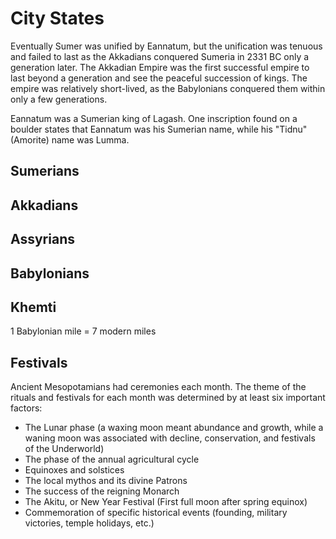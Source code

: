 # City States 

Eventually Sumer was unified by Eannatum, but the unification was tenuous and failed to last as the Akkadians conquered Sumeria in 2331 BC only a generation later. The Akkadian Empire was the first successful empire to last beyond a generation and see the peaceful succession of kings. The empire was relatively short-lived, as the Babylonians conquered them within only a few generations.

Eannatum was a Sumerian king of Lagash. One inscription found on a boulder states that Eannatum was his Sumerian name, while his "Tidnu" (Amorite) name was Lumma.

## Sumerians
## Akkadians
## Assyrians
## Babylonians

## Khemti

1 Babylonian mile = 7 modern miles

## Festivals
Ancient Mesopotamians had ceremonies each month. The theme of the rituals and festivals for each month was determined by at least six important factors:
* The Lunar phase (a waxing moon meant abundance and growth, while a waning moon was associated with decline, conservation, and festivals of the Underworld)
* The phase of the annual agricultural cycle
* Equinoxes and solstices
* The local mythos and its divine Patrons
* The success of the reigning Monarch
* The Akitu, or New Year Festival (First full moon after spring equinox)
* Commemoration of specific historical events (founding, military victories, temple holidays, etc.)
